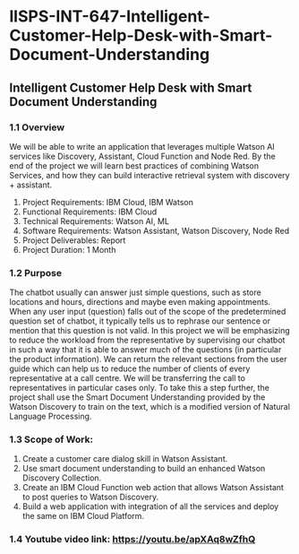 # llSPS-INT-647-Intelligent-Customer-Help-Desk-with-Smart-Document-Understanding
## Intelligent Customer Help Desk with Smart Document Understanding
### 1.1 Overview
We will be able to write an application that leverages multiple Watson AI services like
Discovery, Assistant, Cloud Function and Node Red. By the end of the project we will
learn best practices of combining Watson Services, and how they can build interactive
retrieval system with discovery + assistant.
1. Project Requirements: IBM Cloud, IBM Watson
2. Functional Requirements: IBM Cloud
3. Technical Requirements: Watson AI, ML
4. Software Requirements: Watson Assistant, Watson Discovery, Node Red
5. Project Deliverables: Report
6. Project Duration: 1 Month
### 1.2 Purpose
The chatbot usually can answer just simple questions, such as store locations and hours,
directions and maybe even making appointments. When any user input (question) falls
out of the scope of the predetermined question set of chatbot, it typically tells us to
rephrase our sentence or mention that this question is not valid.
In this project we will be emphasizing to reduce the workload from the representative
by supervising our chatbot in such a way that it is able to answer much of the questions
(in particular the product information). We can return the relevant sections from the
user guide which can help us to reduce the number of clients of every representative at
a call centre. We will be transferring the call to representatives in particular cases only.
To take this a step further, the project shall use the Smart Document Understanding
provided by the Watson Discovery to train on the text, which is a modified version of
Natural Language Processing.
### 1.3 Scope of Work:
1. Create a customer care dialog skill in Watson Assistant.
2. Use smart document understanding to build an enhanced Watson Discovery
   Collection.
3. Create an IBM Cloud Function web action that allows Watson Assistant to post
   queries to Watson Discovery.
4. Build a web application with integration of all the services and deploy the same on
   IBM Cloud Platform.
### 1.4 Youtube video link: https://youtu.be/apXAq8wZfhQ   

